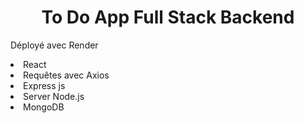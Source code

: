 <h1 align=center> To Do App Full Stack Backend </h1>
<p>Déployé avec Render</p>
<li>React </li>
<li>Requêtes avec Axios </li>
<li>Express js</li>
<li>Server Node.js</li>
<li>MongoDB</li>
